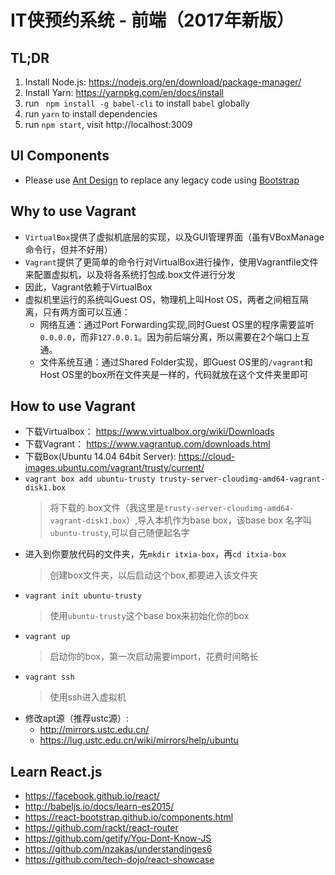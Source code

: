 # IT侠预约系统 - 前端（2017年新版）

## TL;DR

1. Install Node.js: https://nodejs.org/en/download/package-manager/
2. Install Yarn: https://yarnpkg.com/en/docs/install
3. run `` npm install -g babel-cli`` to install ``babel`` globally
4. run ``yarn`` to install dependencies
5. run ``npm start``, visit http://localhost:3009

## UI Components
* Please use  [Ant Design](https://ant.design/index-cn) to replace any legacy code using [Bootstrap](https://react-bootstrap.github.io/)

## Why to use Vagrant

* ``VirtualBox``提供了虚拟机底层的实现，以及GUI管理界面（虽有VBoxManage命令行，但并不好用）
* ``Vagrant``提供了更简单的命令行对VirtualBox进行操作，使用Vagrantfile文件来配置虚拟机，以及将各系统打包成.box文件进行分发
* 因此，Vagrant依赖于VirtualBox
* 虚拟机里运行的系统叫Guest OS，物理机上叫Host OS，两者之间相互隔离，只有两方面可以互通：
  * 网络互通：通过Port Forwarding实现,同时Guest OS里的程序需要监听``0.0.0.0``，而非``127.0.0.1``。因为前后端分离，所以需要在2个端口上互通。
  * 文件系统互通：通过Shared Folder实现，即Guest OS里的``/vagrant``和Host OS里的box所在文件夹是一样的，代码就放在这个文件夹里即可


## How to use Vagrant
* 下载Virtualbox： https://www.virtualbox.org/wiki/Downloads
* 下载Vagrant： https://www.vagrantup.com/downloads.html
* 下载Box(Ubuntu 14.04 64bit Server): https://cloud-images.ubuntu.com/vagrant/trusty/current/
* ``vagrant box add ubuntu-trusty trusty-server-cloudimg-amd64-vagrant-disk1.box``
   > 将下载的.box文件（我这里是``trusty-server-cloudimg-amd64-vagrant-disk1.box``）,导入本机作为base box，该base box 名字叫 ``ubuntu-trusty``,可以自己随便起名字
* 进入到你要放代码的文件夹，先``mkdir itxia-box``，再``cd itxia-box``
   > 创建box文件夹，以后启动这个box,都要进入该文件夹
* ``vagrant init ubuntu-trusty``
   > 使用``ubuntu-trusty``这个base box来初始化你的box
* ``vagrant up``
   > 启动你的box，第一次启动需要import，花费时间略长
* ``vagrant ssh``
   > 使用ssh进入虚拟机
* 修改apt源（推荐ustc源）:
  * http://mirrors.ustc.edu.cn/
  * https://lug.ustc.edu.cn/wiki/mirrors/help/ubuntu

## Learn React.js
* https://facebook.github.io/react/
* http://babeljs.io/docs/learn-es2015/
* https://react-bootstrap.github.io/components.html
* https://github.com/rackt/react-router
* https://github.com/getify/You-Dont-Know-JS
* https://github.com/nzakas/understandinges6
* https://github.com/tech-dojo/react-showcase
